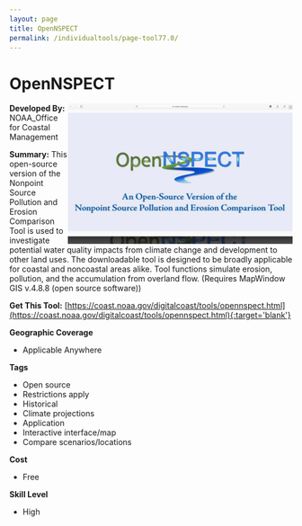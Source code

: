 ```yaml
---
layout: page
title: OpenNSPECT
permalink: /individualtools/page-tool77.0/
---
```

# OpenNSPECT

<img src="/images/scaled_250_400/TOOLID_77.0_ScreenCapture-1.png" style="max-height:250px;max-width:400;" align="right"/>

**Developed By:** NOAA_Office for Coastal Management

**Summary:** This open-source version of the Nonpoint Source Pollution and Erosion Comparison Tool is used to investigate potential water quality impacts from climate change and development to other land uses. The downloadable tool is designed to be broadly applicable for coastal and noncoastal areas alike. Tool functions simulate erosion, pollution, and the accumulation from overland flow. (Requires MapWindow GIS v.4.8.8 (open source software))

**Get This Tool:** [https://coast.noaa.gov/digitalcoast/tools/opennspect.html](https://coast.noaa.gov/digitalcoast/tools/opennspect.html){:target='blank'}

**Geographic Coverage**

* Applicable Anywhere

**Tags**

*  Open source
*  Restrictions apply
*  Historical 
*  Climate projections
*  Application
*  Interactive interface/map
*  Compare scenarios/locations

**Cost**

* Free

**Skill Level**

* High
